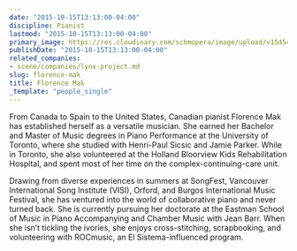 ```yaml
---
date: "2015-10-15T13:13:00-04:00"
discipline: Pianist
lastmod: "2015-10-15T13:13:00-04:00"
primary_image: https://res.cloudinary.com/schmopera/image/upload/v1545409169/media/webhook-uploads/1444929172064/Mak.jpg.jpg
publishDate: "2015-10-15T13:13:00-04:00"
related_companies:
- scene/companies/lynx-project.md
slug: florence-mak
title: Florence Mak
_template: "people_single"
---
```


From Canada to Spain to the United States, Canadian pianist Florence Mak has established herself as a versatile musician.  She earned her Bachelor and Master of Music degrees in Piano Performance at the University of Toronto, where she studied with Henri-Paul Sicsic and Jamie Parker.  While in Toronto, she also volunteered at the Holland Bloorview Kids Rehabilitation Hospital, and spent most of her time on the complex-continuing-care unit.
 
Drawing from diverse experiences in summers at SongFest, Vancouver International Song Institute (VISI), Orford, and Burgos International Music Festival, she has ventured into the world of collaborative piano and never turned back.  She is currently pursuing her doctorate at the Eastman School of Music in Piano Accompanying and Chamber Music with Jean Barr.  When she isn’t tickling the ivories, she enjoys cross-stitching, scrapbooking, and volunteering with ROCmusic, an El Sistema-influenced program. 

